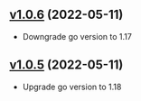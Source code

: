 ## [v1.0.6](https://github.com/NubeIO/flow-framework/tree/v1.0.6) (2022-05-11)

- Downgrade go version to 1.17

## [v1.0.5](https://github.com/NubeIO/flow-framework/tree/v1.0.5) (2022-05-11)

- Upgrade go version to 1.18